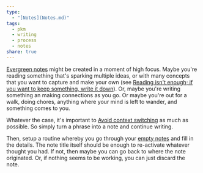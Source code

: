 ```yaml
---
type:
  - "[Notes](Notes.md)"
tags:
  - pkm
  - writing
  - process
  - notes
share: true
---
```


[Evergreen notes](./Evergreen%20notes.md) might be created in a moment of high focus. Maybe you're reading something that's sparking multiple ideas, or with many concepts that you want to capture and make your own (see [Reading isn't enough; if you want to keep something, write it down](./Reading%20isn't%20enough;%20if%20you%20want%20to%20keep%20something,%20write%20it%20down.md)). Or, maybe you're writing something an making connections as you go. Or maybe you're out for a walk, doing chores, anything where your mind is left to wander, and something comes to you.

Whatever the case, it's important to [Avoid context switching](../Avoid%20context%20switching.md) as much as possible. So simply turn a phrase into a note and continue writing.

Then, setup a routine whereby you go through your [empty notes](../Notes.mdtriage) and fill in the details. The note title itself should be enough to re-activate whatever thought you had. If not, then maybe you can go back to where the note originated. Or, if nothing seems to be working, you can just discard the note. 


